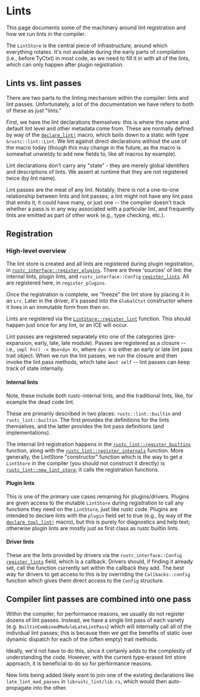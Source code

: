 # Lints

This page documents some of the machinery around lint registration and how we
run lints in the compiler.

The `LintStore` is the central piece of infrastructure, around which everything
rotates. It's not available during the early parts of compilation (i.e., before
TyCtxt) in most code, as we need to fill it in with all of the lints, which can only happen after
plugin registration.

## Lints vs. lint passes

There are two parts to the linting mechanism within the compiler: lints and lint passes.
Unfortunately, a lot of the documentation we have refers to both of these as just "lints."

First, we have the lint declarations themselves: this is where the name and default lint level and
other metadata come from. These are normally defined by way of the [`declare_lint!`] macro, which
boils down to a static with type `&rustc::lint::Lint`. We lint against direct declarations without
the use of the macro today (though this may change in the future, as the macro is somewhat unwieldy
to add new fields to, like all macros by example).

Lint declarations don't carry any "state" - they are merely global identifers and descriptions of
lints. We assert at runtime that they are not registered twice (by lint name).

Lint passes are the meat of any lint. Notably, there is not a one-to-one relationship between
lints and lint passes; a lint might not have any lint pass that emits it, it could have many, or
just one -- the compiler doesn't track whether a pass is in any way associated with a particular
lint, and frequently lints are emitted as part of other work (e.g., type checking, etc.).

## Registration

### High-level overview

The lint store is created and all lints are registered during plugin registration, in
[`rustc_interface::register_plugins`]. There are three 'sources' of lint: the internal lints, plugin
lints, and `rustc_interface::Config` [`register_lints`]. All are registered here, in
`register_plugins`.

Once the registration is complete, we "freeze" the lint store by placing it in an `Lrc`. Later in
the driver, it's passed into the `GlobalCtxt` constructor where it lives in an immutable form from
then on.

Lints are registered via the [`LintStore::register_lint`] function. This should
happen just once for any lint, or an ICE will occur.

Lint passes are registered separately into one of the categories (pre-expansion,
early, late, late module). Passes are registered as a closure -- i.e., `impl
Fn() -> Box<dyn X>`, where `dyn X` is either an early or late lint pass trait
object. When we run the lint passes, we run the closure and then invoke the lint
pass methods, which take `&mut self` -- lint passes can keep track of state
internally.

#### Internal lints

Note, these include both rustc-internal lints, and the traditional lints, like, for example the dead
code lint.

These are primarily described in two places: `rustc::lint::builtin` and `rustc_lint::builtin`. The
first provides the definitions for the lints themselves, and the latter provides the lint pass
definitions (and implementations).

The internal lint registration happens in the [`rustc_lint::register_builtins`] function, along with
the [`rustc_lint::register_internals`] function. More generally, the LintStore "constructor"
function which is *the* way to get a `LintStore` in the compiler (you should not construct it
directly) is [`rustc_lint::new_lint_store`]; it calls the registration functions.

#### Plugin lints

This is one of the primary use cases remaining for plugins/drivers. Plugins are given access to the
mutable `LintStore` during registration to call any functions they need on the `LintStore`, just
like rustc code. Plugins are intended to declare lints with the `plugin` field set to true (e.g., by
way of the [`declare_tool_lint!`] macro), but this is purely for diagnostics and help text;
otherwise plugin lints are mostly just as first class as rustc builtin lints.

#### Driver lints

These are the lints provided by drivers via the `rustc_interface::Config` [`register_lints`] field,
which is a callback. Drivers should, if finding it already set, call the function currently set
within the callback they add. The best way for drivers to get access to this is by overriding the
`Callbacks::config` function which gives them direct access to the `Config` structure.

## Compiler lint passes are combined into one pass

Within the compiler, for performance reasons, we usually do not register dozens
of lint passes. Instead, we have a single lint pass of each variety
(e.g. `BuiltinCombinedModuleLateLintPass`) which will internally call all of the
individual lint passes; this is because then we get the benefits of static over
dynamic dispatch for each of the (often empty) trait methods.

Ideally, we'd not have to do this, since it certainly adds to the complexity of
understanding the code. However, with the current type-erased lint store
approach, it is beneficial to do so for performance reasons.

New lints being added likely want to join one of the existing declarations like
`late_lint_mod_passes` in `librustc_lint/lib.rs`, which would then
auto-propagate into the other.

[`LintStore::register_lint`]: https://doc.rust-lang.org/nightly/nightly-rustc/rustc/lint/struct.LintStore.html#method.register_lints
[`rustc_interface::register_plugins`]: https://doc.rust-lang.org/nightly/nightly-rustc/rustc_interface/passes/fn.register_plugins.html
[`rustc_lint::register_builtins`]: https://doc.rust-lang.org/nightly/nightly-rustc/rustc_lint/fn.register_builtins.html
[`rustc_lint::register_internals`]: https://doc.rust-lang.org/nightly/nightly-rustc/rustc_lint/fn.register_internals.html
[`rustc_lint::new_lint_store`]: https://doc.rust-lang.org/nightly/nightly-rustc/rustc_lint/fn.new_lint_store.html
[`declare_lint!`]: https://doc.rust-lang.org/nightly/nightly-rustc/rustc/macro.declare_lint.html
[`declare_tool_lint!`]: https://doc.rust-lang.org/nightly/nightly-rustc/rustc/macro.declare_tool_lint.html
[`register_lints`]: https://doc.rust-lang.org/nightly/nightly-rustc/rustc_interface/interface/struct.Config.html#structfield.register_lints
